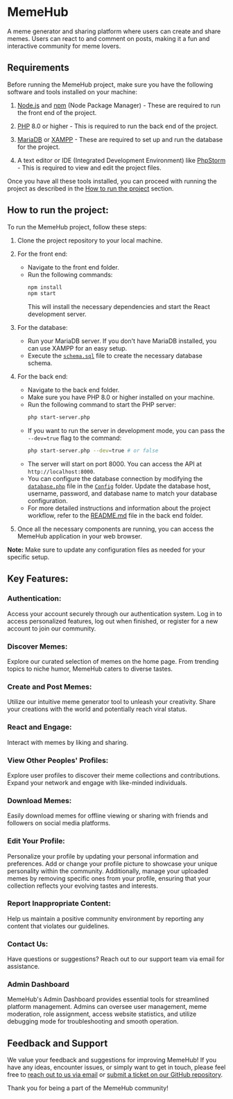 # MemeHub

A meme generator and sharing platform where users can create and share memes. Users can react to and comment on posts, making it a fun and interactive community for meme lovers.

## Requirements

Before running the MemeHub project, make sure you have the following software and tools installed on your machine:

1. [Node.js](https://nodejs.org/en/download/) and [npm](https://www.npmjs.com/get-npm) (Node Package Manager) - These are required to run the front end of the project.

2. [PHP](https://www.php.net/downloads.php) 8.0 or higher - This is required to run the back end of the project.

3. [MariaDB](https://mariadb.org/download/) or [XAMPP](https://www.apachefriends.org/download.html) - These are required to set up and run the database for the project.

4. A text editor or IDE (Integrated Development Environment) like [PhpStorm](https://www.jetbrains.com/phpstorm/download/) - This is required to view and edit the project files.

Once you have all these tools installed, you can proceed with running the project as described in the [How to run the project](#how-to-run-the-project) section.

## How to run the project:

To run the MemeHub project, follow these steps:

1. Clone the project repository to your local machine.

2. For the front end:

   - Navigate to the front end folder.
   - Run the following commands:
     ```bash
     npm install
     npm start
     ```
     This will install the necessary dependencies and start the React development server.

3. For the database:

   - Run your MariaDB server. If you don't have MariaDB installed, you can use XAMPP for an easy setup.
   - Execute the [`schema.sql`](database/schema.sql) file to create the necessary database schema.

4. For the back end:

   - Navigate to the back end folder.
   - Make sure you have PHP 8.0 or higher installed on your machine.
   - Run the following command to start the PHP server:
     ```bash
     php start-server.php
     ```
   - If you want to run the server in development mode, you can pass the `--dev=true` flag to the command:
     ```bash
     php start-server.php --dev=true # or false
     ```
   - The server will start on port 8000. You can access the API at `http://localhost:8000`.
   - You can configure the database connection by modifying the [`database.php`](back-end/Config/database.php) file in the [`Config`](backend/src/config) folder. Update the database host, username, password, and database name to match your database configuration.
   - For more detailed instructions and information about the project workflow, refer to the [README.md](backend/README.md) file in the back end folder.

5. Once all the necessary components are running, you can access the MemeHub application in your web browser.

**Note:** Make sure to update any configuration files as needed for your specific setup.

## Key Features:

### Authentication:

Access your account securely through our authentication system. Log in to access personalized features, log out when finished, or register for a new account to join our community.

### Discover Memes:

Explore our curated selection of memes on the home page. From trending topics to niche humor, MemeHub caters to diverse tastes.

### Create and Post Memes:

Utilize our intuitive meme generator tool to unleash your creativity. Share your creations with the world and potentially reach viral status.

### React and Engage:

Interact with memes by liking and sharing.

### View Other Peoples' Profiles:

Explore user profiles to discover their meme collections and contributions. Expand your network and engage with like-minded individuals.

### Download Memes:

Easily download memes for offline viewing or sharing with friends and followers on social media platforms.

### Edit Your Profile:

Personalize your profile by updating your personal information and preferences. Add or change your profile picture to showcase your unique personality within the community. Additionally, manage your uploaded memes by removing specific ones from your profile, ensuring that your collection reflects your evolving tastes and interests.

### Report Inappropriate Content:

Help us maintain a positive community environment by reporting any content that violates our guidelines.

### Contact Us:

Have questions or suggestions? Reach out to our support team via email for assistance.

### Admin Dashboard

MemeHub's Admin Dashboard provides essential tools for streamlined platform management. Admins can oversee user management, meme moderation, role assignment, access website statistics, and utilize debugging mode for troubleshooting and smooth operation.

## Feedback and Support

We value your feedback and suggestions for improving MemeHub! If you have any ideas, encounter issues, or simply want to get in touch, please feel free to [reach out to us via email](mailto:chellettakoua@gmail.com) or [submit a ticket on our GitHub repository](https://github.com/ChelletTakoua/MemeHub).

Thank you for being a part of the MemeHub community!
